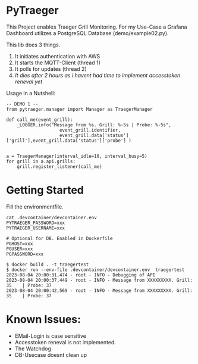 <!--
SPDX-FileCopyrightText: 2023 Julian Schauder <pytraeger@schauder.info>

SPDX-License-Identifier: MIT
-->

# PyTraeger
This Project enables Traeger Grill Monitoring.
For my Use-Case a Grafana Dashboard utilizes a PostgreSQL Database (demo/example02.py).

This lib does 3 things.
1) It initiates authentication with AWS
2) It starts the MQTT-Client (thread 1)
3) It polls for updates (thread 2)
4) *It dies after 2 hours as i havent had time to implement accesstoken reneval yet*


Usage in a Nutshell:
```
-- DEMO 1 --
from pytraeger.manager import Manager as TraegerManager

def call_me(event_grill):
    _LOGGER.info("Message from %s. Grill: %-5s | Probe: %-5s",
                    event_grill.identifier,
                    event_grill.data['status']['grill'],event_grill.data['status']['probe'] )


a = TraegerManager(interval_idle=10, interval_busy=5)
for grill in a.api.grills:
    grill.register_listener(call_me)
```

# Getting Started

Fill the environmentfile.
```
cat .devcontainer/devcontainer.env 
PYTRAEGER_PASSWORD=xxx
PYTRAEGER_USERNAME=xxx

# Optional for DB. Enabled in Dockerfile
PGHOST=xxx
PGUSER=xxx
PGPASSWORD=xxx
```
```
$ docker build . -t traegertest
$ docker run --env-file .devcontainer/devcontainer.env  traegertest
2023-08-04 20:00:31,474 - root - INFO - Debugging of API
2023-08-04 20:00:37,449 - root - INFO - Message from XXXXXXXXX. Grill: 35    | Probe: 37
2023-08-04 20:00:42,569 - root - INFO - Message from XXXXXXXXX. Grill: 35    | Probe: 37
```

# Known Issues:

* EMail-Login is case sensitive
* Accesstoken reneval is not implemented.
* The Watchdog
* DB-Usecase doesnt clean up